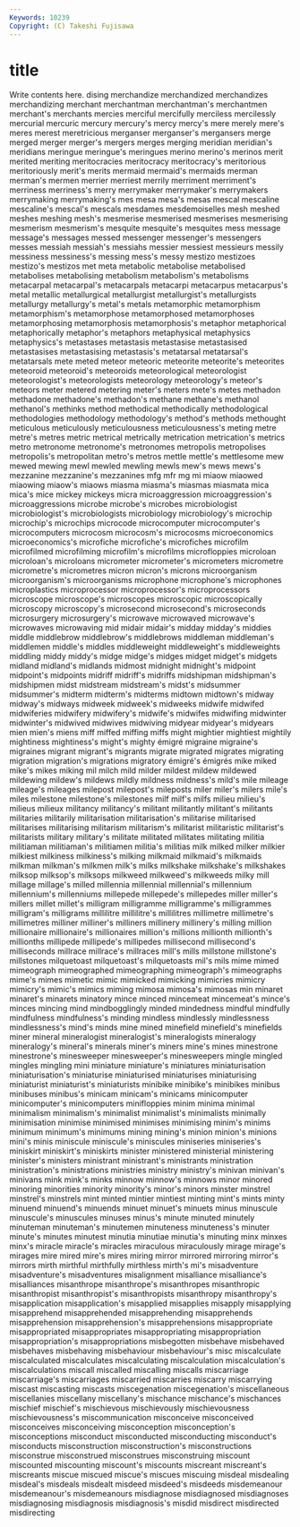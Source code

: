 ```yaml
---
Keywords: 10239 
Copyright: (C) Takeshi Fujisawa
---
```


# title

Write contents here.
dising merchandize
merchandized merchandizes merchandizing merchant merchantman merchantman's merchantmen merchant's merchants mercies
merciful mercifully merciless mercilessly mercurial mercuric mercury mercury's mercy mercy's
mere merely mere's meres merest meretricious merganser merganser's mergansers merge
merged merger merger's mergers merges merging meridian meridian's meridians meringue
meringue's meringues merino merino's merinos merit merited meriting meritocracies meritocracy
meritocracy's meritorious meritoriously merit's merits mermaid mermaid's mermaids merman merman's
mermen merrier merriest merrily merriment merriment's merriness merriness's merry merrymaker
merrymaker's merrymakers merrymaking merrymaking's mes mesa mesa's mesas mescal mescaline
mescaline's mescal's mescals mesdames mesdemoiselles mesh meshed meshes meshing mesh's
mesmerise mesmerised mesmerises mesmerising mesmerism mesmerism's mesquite mesquite's mesquites mess
message message's messages messed messenger messenger's messengers messes messiah messiah's
messiahs messier messiest messieurs messily messiness messiness's messing mess's messy
mestizo mestizoes mestizo's mestizos met meta metabolic metabolise metabolised metabolises
metabolising metabolism metabolism's metabolisms metacarpal metacarpal's metacarpals metacarpi metacarpus metacarpus's
metal metallic metallurgical metallurgist metallurgist's metallurgists metallurgy metallurgy's metal's metals
metamorphic metamorphism metamorphism's metamorphose metamorphosed metamorphoses metamorphosing metamorphosis metamorphosis's metaphor
metaphorical metaphorically metaphor's metaphors metaphysical metaphysics metaphysics's metastases metastasis metastasise
metastasised metastasises metastasising metastasis's metatarsal metatarsal's metatarsals mete meted meteor
meteoric meteorite meteorite's meteorites meteoroid meteoroid's meteoroids meteorological meteorologist meteorologist's
meteorologists meteorology meteorology's meteor's meteors meter metered metering meter's meters
mete's metes methadon methadone methadone's methadon's methane methane's methanol methanol's
methinks method methodical methodically methodological methodologies methodology methodology's method's methods
methought meticulous meticulously meticulousness meticulousness's meting metre metre's metres metric
metrical metrically metrication metrication's metrics metro metronome metronome's metronomes metropolis
metropolises metropolis's metropolitan metro's metros mettle mettle's mettlesome mew mewed
mewing mewl mewled mewling mewls mew's mews mews's mezzanine mezzanine's
mezzanines mfg mfr mg mi miaow miaowed miaowing miaow's miaows
miasma miasma's miasmas miasmata mica mica's mice mickey mickeys micra
microaggression microaggression's microaggressions microbe microbe's microbes microbiologist microbiologist's microbiologists microbiology
microbiology's microchip microchip's microchips microcode microcomputer microcomputer's microcomputers microcosm microcosm's
microcosms microeconomics microeconomics's microfiche microfiche's microfiches microfilm microfilmed microfilming microfilm's
microfilms microfloppies microloan microloan's microloans micrometer micrometer's micrometers micrometre micrometre's
micrometres micron micron's microns microorganism microorganism's microorganisms microphone microphone's microphones
microplastics microprocessor microprocessor's microprocessors microscope microscope's microscopes microscopic microscopically microscopy
microscopy's microsecond microsecond's microseconds microsurgery microsurgery's microwave microwaved microwave's microwaves
microwaving mid midair midair's midday midday's middies middle middlebrow middlebrow's
middlebrows middleman middleman's middlemen middle's middles middleweight middleweight's middleweights middling
middy middy's midge midge's midges midget midget's midgets midland midland's
midlands midmost midnight midnight's midpoint midpoint's midpoints midriff midriff's midriffs
midshipman midshipman's midshipmen midst midstream midstream's midst's midsummer midsummer's midterm
midterm's midterms midtown midtown's midway midway's midways midweek midweek's midweeks
midwife midwifed midwiferies midwifery midwifery's midwife's midwifes midwifing midwinter midwinter's
midwived midwives midwiving midyear midyear's midyears mien mien's miens miff
miffed miffing miffs might mightier mightiest mightily mightiness mightiness's might's
mighty émigré migraine migraine's migraines migrant migrant's migrants migrate migrated
migrates migrating migration migration's migrations migratory émigré's émigrés mike miked
mike's mikes miking mil milch mild milder mildest mildew mildewed
mildewing mildew's mildews mildly mildness mildness's mild's mile mileage mileage's
mileages milepost milepost's mileposts miler miler's milers mile's miles milestone
milestone's milestones milf milf's milfs milieu milieu's milieus milieux militancy
militancy's militant militantly militant's militants militaries militarily militarisation militarisation's militarise
militarised militarises militarising militarism militarism's militarist militaristic militarist's militarists military
military's militate militated militates militating militia militiaman militiaman's militiamen militia's
militias milk milked milker milkier milkiest milkiness milkiness's milking milkmaid
milkmaid's milkmaids milkman milkman's milkmen milk's milks milkshake milkshake's milkshakes
milksop milksop's milksops milkweed milkweed's milkweeds milky mill millage millage's
milled millennia millennial millennial's millennium millennium's millenniums millepede millepede's millepedes
miller miller's millers millet millet's milligram milligramme milligramme's milligrammes milligram's
milligrams millilitre millilitre's millilitres millimetre millimetre's millimetres milliner milliner's milliners
millinery millinery's milling million millionaire millionaire's millionaires million's millions millionth
millionth's millionths millipede millipede's millipedes millisecond millisecond's milliseconds millrace millrace's
millraces mill's mills millstone millstone's millstones milquetoast milquetoast's milquetoasts mil's
mils mime mimed mimeograph mimeographed mimeographing mimeograph's mimeographs mime's mimes
mimetic mimic mimicked mimicking mimicries mimicry mimicry's mimic's mimics miming
mimosa mimosa's mimosas min minaret minaret's minarets minatory mince minced
mincemeat mincemeat's mince's minces mincing mind mindbogglingly minded mindedness mindful
mindfully mindfulness mindfulness's minding mindless mindlessly mindlessness mindlessness's mind's minds
mine mined minefield minefield's minefields miner mineral mineralogist mineralogist's mineralogists
mineralogy mineralogy's mineral's minerals miner's miners mine's mines minestrone minestrone's
minesweeper minesweeper's minesweepers mingle mingled mingles mingling mini miniature miniature's
miniatures miniaturisation miniaturisation's miniaturise miniaturised miniaturises miniaturising miniaturist miniaturist's miniaturists
minibike minibike's minibikes minibus minibuses minibus's minicam minicam's minicams minicomputer
minicomputer's minicomputers minifloppies minim minima minimal minimalism minimalism's minimalist minimalist's
minimalists minimally minimisation minimise minimised minimises minimising minim's minims minimum
minimum's minimums mining mining's minion minion's minions mini's minis miniscule
miniscule's miniscules miniseries miniseries's miniskirt miniskirt's miniskirts minister ministered ministerial
ministering minister's ministers ministrant ministrant's ministrants ministration ministration's ministrations ministries
ministry ministry's minivan minivan's minivans mink mink's minks minnow minnow's
minnows minor minored minoring minorities minority minority's minor's minors minster
minstrel minstrel's minstrels mint minted mintier mintiest minting mint's mints
minty minuend minuend's minuends minuet minuet's minuets minus minuscule minuscule's
minuscules minuses minus's minute minuted minutely minuteman minuteman's minutemen minuteness
minuteness's minuter minute's minutes minutest minutia minutiae minutia's minuting minx
minxes minx's miracle miracle's miracles miraculous miraculously mirage mirage's mirages
mire mired mire's mires miring mirror mirrored mirroring mirror's mirrors
mirth mirthful mirthfully mirthless mirth's mi's misadventure misadventure's misadventures misalignment
misalliance misalliance's misalliances misanthrope misanthrope's misanthropes misanthropic misanthropist misanthropist's misanthropists
misanthropy misanthropy's misapplication misapplication's misapplied misapplies misapply misapplying misapprehend misapprehended
misapprehending misapprehends misapprehension misapprehension's misapprehensions misappropriate misappropriated misappropriates misappropriating misappropriation
misappropriation's misappropriations misbegotten misbehave misbehaved misbehaves misbehaving misbehaviour misbehaviour's misc
miscalculate miscalculated miscalculates miscalculating miscalculation miscalculation's miscalculations miscall miscalled miscalling
miscalls miscarriage miscarriage's miscarriages miscarried miscarries miscarry miscarrying miscast miscasting
miscasts miscegenation miscegenation's miscellaneous miscellanies miscellany miscellany's mischance mischance's mischances
mischief mischief's mischievous mischievously mischievousness mischievousness's miscommunication misconceive misconceived misconceives
misconceiving misconception misconception's misconceptions misconduct misconducted misconducting misconduct's misconducts misconstruction
misconstruction's misconstructions misconstrue misconstrued misconstrues misconstruing miscount miscounted miscounting miscount's
miscounts miscreant miscreant's miscreants miscue miscued miscue's miscues miscuing misdeal
misdealing misdeal's misdeals misdealt misdeed misdeed's misdeeds misdemeanour misdemeanour's misdemeanours
misdiagnose misdiagnosed misdiagnoses misdiagnosing misdiagnosis misdiagnosis's misdid misdirect misdirected misdirecting
